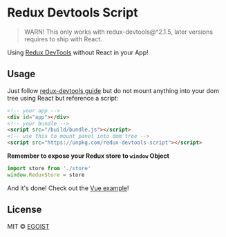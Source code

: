# Redux Devtools Script

> WARN! This only works with redux-devtools@^2.1.5, later versions requires to ship with React.

Using [Redux DevTools](https://github.com/gaearon/redux-devtools) without React in your App!

## Usage

Just follow [redux-devtools guide](https://github.com/gaearon/redux-devtools#installation) but do not mount anything into your dom tree using React but reference a script:

```html
<!-- your app -->
<div id="app"></div>
<!-- your bundle -->
<script src="/build/bundle.js"></script>
<!-- use this to mount panel into dom tree -->
<script src="https://unpkg.com/redux-devtools-script"></script>
```

**Remember to expose your Redux store to `window` Object**

```javascript
import store from './store'
window.ReduxStore = store
```

And it's done! Check out the [Vue example](https://github.com/egoist/vuepack)!

## License

MIT &copy; [EGOIST](https://github.com/egoist)
